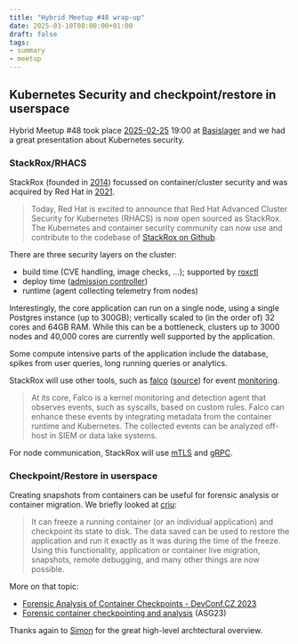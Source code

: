 ```yaml
---
title: "Hybrid Meetup #48 wrap-up"
date: 2025-03-10T08:00:00+01:00
draft: false
tags:
- summary
- meetup
---
```


## Kubernetes Security and checkpoint/restore in userspace

Hybrid Meetup #48 took place
[2025-02-25](https://www.meetup.com/leipzig-golang/events/305626240/) 19:00 at
[Basislager](https://www.basislager.co/) and we had a great presentation about
Kubernetes security.

### StackRox/RHACS

StackRox (founded in
[2014](http://web.archive.org/web/20151002074324/https://www.stackrox.com/))
focussed on container/cluster security and was acquired by Red Hat in
[2021](https://www.redhat.com/en/blog/red-hat-releases-open-source-stackrox-to-the-community).

> Today, Red Hat is excited to announce that Red Hat Advanced Cluster Security
> for Kubernetes (RHACS) is now open sourced as StackRox. The Kubernetes and
> container security community can now use and contribute to the codebase of
> [StackRox on Github](https://github.com/stackrox/stackrox).

There are three security layers on the cluster:

* build time (CVE handling, image checks, ...); supported by [roxctl](https://docs.redhat.com/en/documentation/red_hat_advanced_cluster_security_for_kubernetes/4.0/html-single/roxctl_cli/index#check-policy-compliance_cli-getting-started)
* deploy time ([admission controller](https://kubernetes.io/docs/reference/access-authn-authz/admission-controllers/))
* runtime (agent collecting telemetry from nodes)

Interestingly, the core application can run on a single node, using a single
Postgres instance (up to 300GB); vertically scaled to (in the order of) 32
cores and 64GB RAM.  While this can be a bottleneck, clusters up to 3000 nodes and
40,000 cores are currently well supported by the application.

Some compute intensive parts of the application include the database, spikes
from user queries, long running queries or analytics.

StackRox will use other tools, such as [falco](https://falco.org/)
([source](https://github.com/falcosecurity/falco)) for event [monitoring](https://falco.org/docs/#what-does-falco-check-for).

> At its core, Falco is a kernel monitoring and detection agent that observes
> events, such as syscalls, based on custom rules. Falco can enhance these
> events by integrating metadata from the container runtime and Kubernetes. The
> collected events can be analyzed off-host in SIEM or data lake systems.

For node communication, StackRox will use
[mTLS](https://en.wikipedia.org/wiki/Mutual_authentication#mTLS) and
[gRPC](https://grpc.io/).

### Checkpoint/Restore in userspace

Creating snapshots from containers can be useful for forensic analysis or container migration.
We briefly looked at [criu](https://criu.org/Main_Page):

> It can freeze a running container (or an individual application) and
> checkpoint its state to disk. The data saved can be used to restore the
> application and run it exactly as it was during the time of the freeze. Using
> this functionality, application or container live migration, snapshots,
> remote debugging, and many other things are now possible.

More on that topic:

* [Forensic Analysis of Container Checkpoints - DevConf.CZ 2023](https://www.youtube.com/watch?v=pySOkAqlGtY)
* [Forensic container checkpointing and analysis](https://www.youtube.com/watch?v=hpoWOc8QAzU) (ASG23)

Thanks again to
[Simon](https://www.linkedin.com/in/simon-b%C3%A4umer-a61042177/) for the great
high-level archtectural overview.
